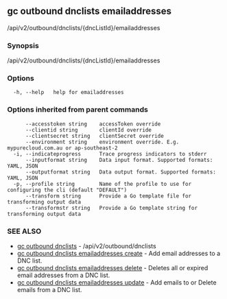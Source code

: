## gc outbound dnclists emailaddresses

/api/v2/outbound/dnclists/{dncListId}/emailaddresses

### Synopsis

/api/v2/outbound/dnclists/{dncListId}/emailaddresses

### Options

```
  -h, --help   help for emailaddresses
```

### Options inherited from parent commands

```
      --accesstoken string    accessToken override
      --clientid string       clientId override
      --clientsecret string   clientSecret override
      --environment string    environment override. E.g. mypurecloud.com.au or ap-southeast-2
  -i, --indicateprogress      Trace progress indicators to stderr
      --inputformat string    Data input format. Supported formats: YAML, JSON
      --outputformat string   Data output format. Supported formats: YAML, JSON
  -p, --profile string        Name of the profile to use for configuring the cli (default "DEFAULT")
      --transform string      Provide a Go template file for transforming output data
      --transformstr string   Provide a Go template string for transforming output data
```

### SEE ALSO

* [gc outbound dnclists](gc_outbound_dnclists.html)	 - /api/v2/outbound/dnclists
* [gc outbound dnclists emailaddresses create](gc_outbound_dnclists_emailaddresses_create.html)	 - Add email addresses to a DNC list.
* [gc outbound dnclists emailaddresses delete](gc_outbound_dnclists_emailaddresses_delete.html)	 - Deletes all or expired email addresses from a DNC list.
* [gc outbound dnclists emailaddresses update](gc_outbound_dnclists_emailaddresses_update.html)	 - Add emails to or Delete emails from a DNC list.


